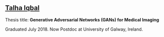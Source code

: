 ## [Talha Iqbal](https://www.insight-centre.org/our-team/talha-iqbal/)

Thesis title:
**Generative Adversarial Networks (GANs) for Medical Imaging**

Graduated July 2018. Now Postdoc at University of Galway, Ireland. 